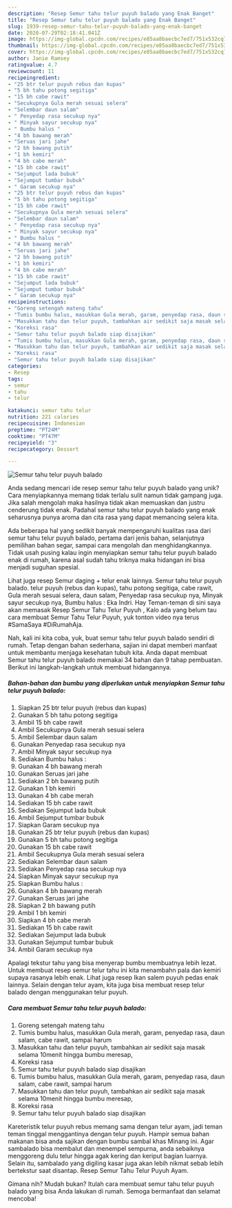 ```yaml
---
description: "Resep Semur tahu telur puyuh balado yang Enak Banget"
title: "Resep Semur tahu telur puyuh balado yang Enak Banget"
slug: 1939-resep-semur-tahu-telur-puyuh-balado-yang-enak-banget
date: 2020-07-29T02:18:41.041Z
image: https://img-global.cpcdn.com/recipes/e85aa8baecbc7ed7/751x532cq70/semur-tahu-telur-puyuh-balado-foto-resep-utama.jpg
thumbnail: https://img-global.cpcdn.com/recipes/e85aa8baecbc7ed7/751x532cq70/semur-tahu-telur-puyuh-balado-foto-resep-utama.jpg
cover: https://img-global.cpcdn.com/recipes/e85aa8baecbc7ed7/751x532cq70/semur-tahu-telur-puyuh-balado-foto-resep-utama.jpg
author: Janie Ramsey
ratingvalue: 4.7
reviewcount: 11
recipeingredient:
- "25 btr telur puyuh rebus dan kupas"
- "5 bh tahu potong segitiga"
- "15 bh cabe rawit"
- "Secukupnya Gula merah sesuai selera"
- "Selembar daun salam"
- " Penyedap rasa secukup nya"
- " Minyak sayur secukup nya"
- " Bumbu halus "
- "4 bh bawang merah"
- "Seruas jari jahe"
- "2 bh bawang putih"
- "1 bh kemiri"
- "4 bh cabe merah"
- "15 bh cabe rawit"
- "Sejumput lada bubuk"
- "Sejumput tumbar bubuk"
- " Garam secukup nya"
- "25 btr telur puyuh rebus dan kupas"
- "5 bh tahu potong segitiga"
- "15 bh cabe rawit"
- "Secukupnya Gula merah sesuai selera"
- "Selembar daun salam"
- " Penyedap rasa secukup nya"
- " Minyak sayur secukup nya"
- " Bumbu halus "
- "4 bh bawang merah"
- "Seruas jari jahe"
- "2 bh bawang putih"
- "1 bh kemiri"
- "4 bh cabe merah"
- "15 bh cabe rawit"
- "Sejumput lada bubuk"
- "Sejumput tumbar bubuk"
- " Garam secukup nya"
recipeinstructions:
- "Goreng setengah mateng tahu"
- "Tumis bumbu halus, masukkan Gula merah, garam, penyedap rasa, daun salam, cabe rawit, sampai harum"
- "Masukkan tahu dan telur puyuh, tambahkan air sedikit saja masak selama 10menit hingga bumbu meresap,"
- "Koreksi rasa"
- "Semur tahu telur puyuh balado siap disajikan"
- "Tumis bumbu halus, masukkan Gula merah, garam, penyedap rasa, daun salam, cabe rawit, sampai harum"
- "Masukkan tahu dan telur puyuh, tambahkan air sedikit saja masak selama 10menit hingga bumbu meresap,"
- "Koreksi rasa"
- "Semur tahu telur puyuh balado siap disajikan"
categories:
- Resep
tags:
- semur
- tahu
- telur

katakunci: semur tahu telur 
nutrition: 221 calories
recipecuisine: Indonesian
preptime: "PT24M"
cooktime: "PT47M"
recipeyield: "3"
recipecategory: Dessert

---
```



![Semur tahu telur puyuh balado](https://img-global.cpcdn.com/recipes/e85aa8baecbc7ed7/751x532cq70/semur-tahu-telur-puyuh-balado-foto-resep-utama.jpg)

Anda sedang mencari ide resep semur tahu telur puyuh balado yang unik? Cara menyiapkannya memang tidak terlalu sulit namun tidak gampang juga. Jika salah mengolah maka hasilnya tidak akan memuaskan dan justru cenderung tidak enak. Padahal semur tahu telur puyuh balado yang enak seharusnya punya aroma dan cita rasa yang dapat memancing selera kita.

Ada beberapa hal yang sedikit banyak mempengaruhi kualitas rasa dari semur tahu telur puyuh balado, pertama dari jenis bahan, selanjutnya pemilihan bahan segar, sampai cara mengolah dan menghidangkannya. Tidak usah pusing kalau ingin menyiapkan semur tahu telur puyuh balado enak di rumah, karena asal sudah tahu triknya maka hidangan ini bisa menjadi suguhan spesial.

Lihat juga resep Semur daging + telur enak lainnya. Semur tahu telur puyuh balado. telur puyuh (rebus dan kupas), tahu potong segitiga, cabe rawit, Gula merah sesuai selera, daun salam, Penyedap rasa secukup nya, Minyak sayur secukup nya, Bumbu halus : Eka Indri. Hay Teman-teman di sini saya akan memasak Resep Semur Tahu Telur Puyuh , Kalo ada yang belum tau cara membuat Semur Tahu Telur Puyuh, yuk tonton video nya terus #SamaSaya #DiRumahAja.


Nah, kali ini kita coba, yuk, buat semur tahu telur puyuh balado sendiri di rumah. Tetap dengan bahan sederhana, sajian ini dapat memberi manfaat untuk membantu menjaga kesehatan tubuh kita. Anda dapat membuat Semur tahu telur puyuh balado memakai 34 bahan dan 9 tahap pembuatan. Berikut ini langkah-langkah untuk membuat hidangannya.

<!--inarticleads1-->

##### Bahan-bahan dan bumbu yang diperlukan untuk menyiapkan Semur tahu telur puyuh balado:

1. Siapkan 25 btr telur puyuh (rebus dan kupas)
1. Gunakan 5 bh tahu potong segitiga
1. Ambil 15 bh cabe rawit
1. Ambil Secukupnya Gula merah sesuai selera
1. Ambil Selembar daun salam
1. Gunakan  Penyedap rasa secukup nya
1. Ambil  Minyak sayur secukup nya
1. Sediakan  Bumbu halus :
1. Gunakan 4 bh bawang merah
1. Gunakan Seruas jari jahe
1. Sediakan 2 bh bawang putih
1. Gunakan 1 bh kemiri
1. Gunakan 4 bh cabe merah
1. Sediakan 15 bh cabe rawit
1. Sediakan Sejumput lada bubuk
1. Ambil Sejumput tumbar bubuk
1. Siapkan  Garam secukup nya
1. Gunakan 25 btr telur puyuh (rebus dan kupas)
1. Gunakan 5 bh tahu potong segitiga
1. Gunakan 15 bh cabe rawit
1. Ambil Secukupnya Gula merah sesuai selera
1. Sediakan Selembar daun salam
1. Sediakan  Penyedap rasa secukup nya
1. Siapkan  Minyak sayur secukup nya
1. Siapkan  Bumbu halus :
1. Gunakan 4 bh bawang merah
1. Gunakan Seruas jari jahe
1. Siapkan 2 bh bawang putih
1. Ambil 1 bh kemiri
1. Siapkan 4 bh cabe merah
1. Sediakan 15 bh cabe rawit
1. Sediakan Sejumput lada bubuk
1. Gunakan Sejumput tumbar bubuk
1. Ambil  Garam secukup nya


Apalagi tekstur tahu yang bisa menyerap bumbu membuatnya lebih lezat. Untuk membuat resep semur telur tahu ini kita menambahn pala dan kemiri supaya rasanya lebih enak. Lihat juga resep Ikan salem puyuh pedas enak lainnya. Selain dengan telur ayam, kita juga bisa membuat resep telur balado dengan menggunakan telur puyuh. 

<!--inarticleads2-->

##### Cara membuat Semur tahu telur puyuh balado:

1. Goreng setengah mateng tahu
1. Tumis bumbu halus, masukkan Gula merah, garam, penyedap rasa, daun salam, cabe rawit, sampai harum
1. Masukkan tahu dan telur puyuh, tambahkan air sedikit saja masak selama 10menit hingga bumbu meresap,
1. Koreksi rasa
1. Semur tahu telur puyuh balado siap disajikan
1. Tumis bumbu halus, masukkan Gula merah, garam, penyedap rasa, daun salam, cabe rawit, sampai harum
1. Masukkan tahu dan telur puyuh, tambahkan air sedikit saja masak selama 10menit hingga bumbu meresap,
1. Koreksi rasa
1. Semur tahu telur puyuh balado siap disajikan


Kareteristik telur puyuh rebus memang sama dengan telur ayam, jadi teman teman tinggal menggantinya dengan telur puyuh. Hampir semua bahan makanan bisa anda sajikan dengan bumbu sambal khas Minang ini. Agar sambalado bisa membalut dan menempel sempurna, anda sebaiknya menggoreng dulu telur hingga agak kering dan keriput bagian luarnya. Selain itu, sambalado yang digiling kasar juga akan lebih nikmat sebab lebih bertekstur saat disantap. Resep Semur Tahu Telur Puyuh Ayam. 

Gimana nih? Mudah bukan? Itulah cara membuat semur tahu telur puyuh balado yang bisa Anda lakukan di rumah. Semoga bermanfaat dan selamat mencoba!

